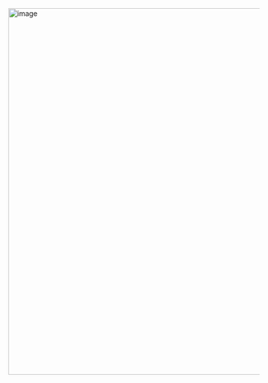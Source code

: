 <img width="983" height="735" alt="image" src="https://github.com/user-attachments/assets/2732833d-984c-4ce3-a36b-171474f64bad" />
